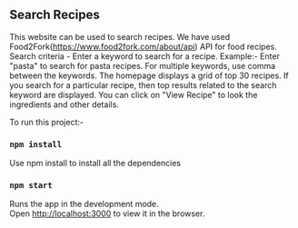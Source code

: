 ## Search Recipes

This website can be used to search recipes. We have used Food2Fork(https://www.food2fork.com/about/api) API for food recipes.
Search criteria - Enter a keyword to search for a recipe. Example:- Enter "pasta" to search for pasta recipes. For multiple keywords, use comma between the keywords.
The homepage displays a grid of top 30 recipes. If you search for a particular recipe, then top results related to the search keyword are displayed. You can click on "View Recipe" to look the ingredients and other details.

To run this project:-

### `npm install`
Use npm install to install all the dependencies

### `npm start`

Runs the app in the development mode.<br>
Open [http://localhost:3000](http://localhost:3000) to view it in the browser.
